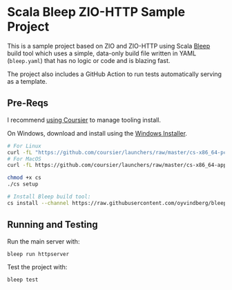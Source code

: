 # Scala Bleep ZIO-HTTP Sample Project

This is a sample project based on ZIO and ZIO-HTTP using Scala [Bleep](https://bleep.build/docs/) build tool which uses a simple, data-only build file written in YAML (`bleep.yaml`) that has no logic or code and is blazing fast.

The project also includes a GitHub Action to run tests automatically serving as a template.

## Pre-Reqs

I recommend [using Coursier](https://get-coursier.io/docs/cli-installation#native-launcher) to manage tooling install.

On Windows, download and install using the [Windows Installer](https://github.com/coursier/launchers/raw/master/cs-x86_64-pc-win32.zip).

```sh
# For Linux
curl -fL "https://github.com/coursier/launchers/raw/master/cs-x86_64-pc-linux.gz" | gzip -d > cs
# For MacOS
curl -fL https://github.com/coursier/launchers/raw/master/cs-x86_64-apple-darwin.gz | gzip -d > cs

chmod +x cs
./cs setup

# Install Bleep build tool:
cs install --channel https://raw.githubusercontent.com/oyvindberg/bleep/master/coursier-channel.json bleep
```

## Running and Testing

Run the main server with:

```sh
bleep run httpserver
```

Test the project with:

```sh
bleep test
```
